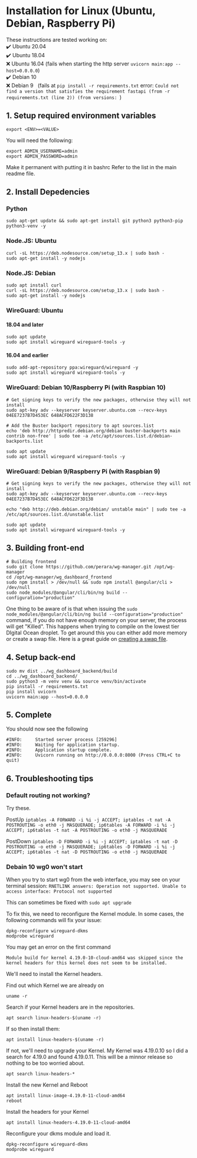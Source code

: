 # Installation for Linux (Ubuntu, Debian, Raspberry Pi)
These instructions are tested working on:\
:heavy_check_mark: Ubuntu 20.04\
:heavy_check_mark: Ubuntu 18.04\
:x: Ubuntu 16.04 (fails when starting the http server `uvicorn main:app --host=0.0.0.0`)\
:heavy_check_mark: Debian 10\
:x: Debian 9
&nbsp;&nbsp;(fails at `pip install -r requirements.txt` error: `Could not find a version that satisfies the requirement fastapi (from -r requirements.txt (line 2)) (from versions: `)

## 1. Setup required environment variables
```
export <ENV>=<VALUE>
```
You will need the following:
```
export ADMIN_USERNAME=admin
export ADMIN_PASSWORD=admin
```
Make it permanent with putting it in bashrc
Refer to the list in the main readme file.

## 2. Install Depedencies

### Python
```
sudo apt-get update && sudo apt-get install git python3 python3-pip python3-venv -y
```

### Node.JS: Ubuntu
```
curl -sL https://deb.nodesource.com/setup_13.x | sudo bash -
sudo apt-get install -y nodejs
```

### Node.JS: Debian
```
sudo apt install curl
curl -sL https://deb.nodesource.com/setup_13.x | sudo bash -
sudo apt-get install -y nodejs
```
### WireGuard: Ubuntu
#### 18.04 and later
```
sudo apt update
sudo apt install wireguard wireguard-tools -y
```
#### 16.04 and earlier
```
sudo add-apt-repository ppa:wireguard/wireguard -y
sudo apt install wireguard wireguard-tools -y
```

### WireGuard: Debian 10/Raspberry Pi (with Raspbian 10)
```
# Get signing keys to verify the new packages, otherwise they will not install
sudo apt-key adv --keyserver keyserver.ubuntu.com --recv-keys 04EE7237B7D453EC 648ACFD622F3D138

# Add the Buster backport repository to apt sources.list
echo 'deb http://httpredir.debian.org/debian buster-backports main contrib non-free' | sudo tee -a /etc/apt/sources.list.d/debian-backports.list

sudo apt update
sudo apt install wireguard wireguard-tools -y
```

### WireGuard: Debian 9/Raspberry Pi (with Raspbian 9)
```
# Get signing keys to verify the new packages, otherwise they will not install
sudo apt-key adv --keyserver keyserver.ubuntu.com --recv-keys 04EE7237B7D453EC 648ACFD622F3D138

echo "deb http://deb.debian.org/debian/ unstable main" | sudo tee -a /etc/apt/sources.list.d/unstable.list

sudo apt update
sudo apt install wireguard wireguard-tools -y
```

## 3. Building front-end
```
# Building frontend
sudo git clone https://github.com/perara/wg-manager.git /opt/wg-manager
cd /opt/wg-manager/wg_dashboard_frontend
sudo npm install > /dev/null && sudo npm install @angular/cli > /dev/null
sudo node_modules/@angular/cli/bin/ng build --configuration="production"
```
One thing to be aware of is that when issuing the `sudo node_modules/@angular/cli/bin/ng build --configuration="production"` command, if you do not have enough memory on your server, the process will get "Killed". This happens when trying to compile on the lowest tier DIgital Ocean droplet. To get around this you can either add more memory or create a swap file. Here is a great guide on [creating a swap file](https://linuxize.com/post/create-a-linux-swap-file/).

## 4. Setup back-end
```
sudo mv dist ../wg_dashboard_backend/build
cd ../wg_dashboard_backend/
sudo python3 -m venv venv && source venv/bin/activate
pip install -r requirements.txt
pip install uvicorn
uvicorn main:app --host=0.0.0.0
```

## 5. Complete
You should now see the following
```
#INFO:     Started server process [259296]
#INFO:     Waiting for application startup.
#INFO:     Application startup complete.
#INFO:     Uvicorn running on http://0.0.0.0:8000 (Press CTRL+C to quit) 
``` 
## 6. Troubleshooting tips
### Default routing not working?
Try these.

PostUp `iptables -A FORWARD -i %i -j ACCEPT; iptables -t nat -A POSTROUTING -o eth0 -j MASQUERADE; ip6tables -A FORWARD -i %i -j ACCEPT; ip6tables -t nat -A POSTROUTING -o eth0 -j MASQUERADE`

PostDown `iptables -D FORWARD -i %i -j ACCEPT; iptables -t nat -D POSTROUTING -o eth0 -j MASQUERADE; ip6tables -D FORWARD -i %i -j ACCEPT; ip6tables -t nat -D POSTROUTING -o eth0 -j MASQUERADE`

### Debain 10 wg0 won't start
When you try to start wg0 from the web interface, you may see on your terminal session:
`RNETLINK answers: Operation not supported. Unable to access interface: Protocol not supported`

This can sometimes be fixed with ```sudo apt upgrade```

To fix this, we need to reconfigure the Kernel module. In some cases, the following commands will fix your issue:
```
dpkg-reconfigure wireguard-dkms
modprobe wireguard
```

You may get an error on the first command
```
Module build for kernel 4.19.0-10-cloud-amd64 was skipped since the
kernel headers for this kernel does not seem to be installed.
```

We'll need to install the Kernel headers.

Find out which Kernel we are already on
```
uname -r
```

Search if your Kernel headers are in the repositories.
```
apt search linux-headers-$(uname -r)
```

 If so then install them:
 ```
apt install linux-headers-$(uname -r)

```

If not, we'll need to upgrade your Kernel. My Kernel was 4.19.0.10 so I did a search for 4.19.0 and found 4.19.0.11. This will be a minnor release so nothing to be too worried about.
```
apt search linux-headers-*
```

Install the new Kernel and Reboot
```
apt install linux-image-4.19.0-11-cloud-amd64
reboot
```

Install the headers for your Kernel
```
apt install linux-headers-4.19.0-11-cloud-amd64
```

Reconfigure your dkms module and load it.
```
dpkg-reconfigure wireguard-dkms
modprobe wireguard
```
